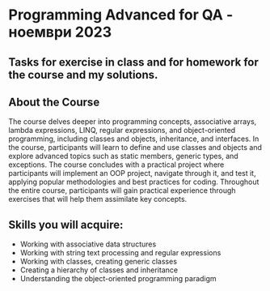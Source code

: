 ﻿# Programming Advanced for QA - ноември 2023
## Tasks for exercise in class and for homework for the course and my solutions.

## About the Course

The course delves deeper into programming concepts, associative arrays, lambda expressions, LINQ, regular expressions, and object-oriented programming, including classes and objects, inheritance, and interfaces. In the course, participants will learn to define and use classes and objects and explore advanced topics such as static members, generic types, and exceptions. The course concludes with a practical project where participants will implement an OOP project, navigate through it, and test it, applying popular methodologies and best practices for coding. Throughout the entire course, participants will gain practical experience through exercises that will help them assimilate key concepts.

## Skills you will acquire:

- Working with associative data structures
- Working with string text processing and regular expressions
- Working with classes, creating generic classes
- Creating a hierarchy of classes and inheritance
- Understanding the object-oriented programming paradigm
